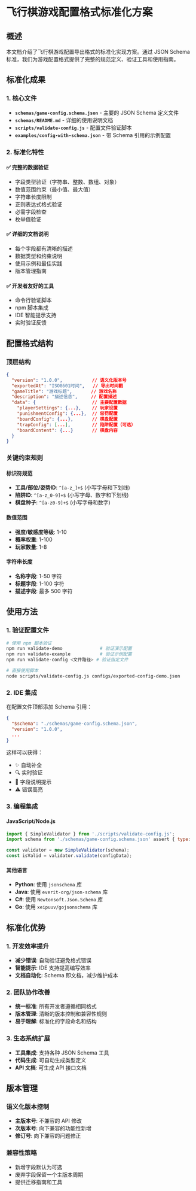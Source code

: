 # 飞行棋游戏配置格式标准化方案

## 概述

本文档介绍了飞行棋游戏配置导出格式的标准化实现方案。通过 JSON Schema 标准，我们为游戏配置格式提供了完整的规范定义、验证工具和使用指南。

## 标准化成果

### 1. 核心文件

- **`schemas/game-config.schema.json`** - 主要的 JSON Schema 定义文件
- **`schemas/README.md`** - 详细的使用说明文档
- **`scripts/validate-config.js`** - 配置文件验证脚本
- **`examples/config-with-schema.json`** - 带 Schema 引用的示例配置

### 2. 标准化特性

#### ✅ 完整的数据验证
- 字段类型验证（字符串、整数、数组、对象）
- 数值范围约束（最小值、最大值）
- 字符串长度限制
- 正则表达式格式验证
- 必需字段检查
- 枚举值验证

#### ✅ 详细的文档说明
- 每个字段都有清晰的描述
- 数据类型和约束说明
- 使用示例和最佳实践
- 版本管理指南

#### ✅ 开发者友好的工具
- 命令行验证脚本
- npm 脚本集成
- IDE 智能提示支持
- 实时验证反馈

## 配置格式结构

### 顶层结构
```json
{
  "version": "1.0.0",           // 语义化版本号
  "exportedAt": "ISO8601时间",   // 导出时间戳
  "gameTitle": "游戏标题",       // 游戏名称
  "description": "描述信息",     // 配置描述
  "data": {                     // 主要配置数据
    "playerSettings": {...},    // 玩家设置
    "punishmentConfig": {...},  // 惩罚配置
    "boardConfig": {...},       // 棋盘配置
    "trapConfig": [...],        // 陷阱配置（可选）
    "boardContent": {...}       // 棋盘内容
  }
}
```

### 关键约束规则

#### 标识符规范
- **工具/部位/姿势ID**: `^[a-z_]+$` (小写字母和下划线)
- **陷阱ID**: `^[a-z_0-9]+$` (小写字母、数字和下划线)
- **棋盘种子**: `^[a-z0-9]+$` (小写字母和数字)

#### 数值范围
- **强度/敏感度等级**: 1-10
- **概率权重**: 1-100
- **玩家数量**: 1-8

#### 字符串长度
- **名称字段**: 1-50 字符
- **标题字段**: 1-100 字符
- **描述字段**: 最多 500 字符

## 使用方法

### 1. 验证配置文件

```bash
# 使用 npm 脚本验证
npm run validate-demo              # 验证演示配置
npm run validate-example           # 验证示例配置
npm run validate-config <文件路径> # 验证指定文件

# 直接使用脚本
node scripts/validate-config.js configs/exported-config-demo.json
```

### 2. IDE 集成

在配置文件顶部添加 Schema 引用：
```json
{
  "$schema": "./schemas/game-config.schema.json",
  "version": "1.0.0",
  ...
}
```

这样可以获得：
- ✨ 自动补全
- 🔍 实时验证
- 📖 字段说明提示
- ⚠️ 错误高亮

### 3. 编程集成

#### JavaScript/Node.js
```javascript
import { SimpleValidator } from './scripts/validate-config.js';
import schema from './schemas/game-config.schema.json' assert { type: 'json' };

const validator = new SimpleValidator(schema);
const isValid = validator.validate(configData);
```

#### 其他语言
- **Python**: 使用 `jsonschema` 库
- **Java**: 使用 `everit-org/json-schema` 库
- **C#**: 使用 `Newtonsoft.Json.Schema` 库
- **Go**: 使用 `xeipuuv/gojsonschema` 库

## 标准化优势

### 1. 开发效率提升
- **减少错误**: 自动验证避免格式错误
- **智能提示**: IDE 支持提高编写效率
- **文档自动化**: Schema 即文档，减少维护成本

### 2. 团队协作改善
- **统一标准**: 所有开发者遵循相同格式
- **版本管理**: 清晰的版本控制和兼容性规则
- **易于理解**: 标准化的字段命名和结构

### 3. 生态系统扩展
- **工具集成**: 支持各种 JSON Schema 工具
- **代码生成**: 可自动生成类型定义
- **API 文档**: 可生成 API 接口文档

## 版本管理

### 语义化版本控制
- **主版本号**: 不兼容的 API 修改
- **次版本号**: 向下兼容的功能性新增
- **修订号**: 向下兼容的问题修正

### 兼容性策略
- 新增字段默认为可选
- 废弃字段保留一个主版本周期
- 提供迁移指南和工具
